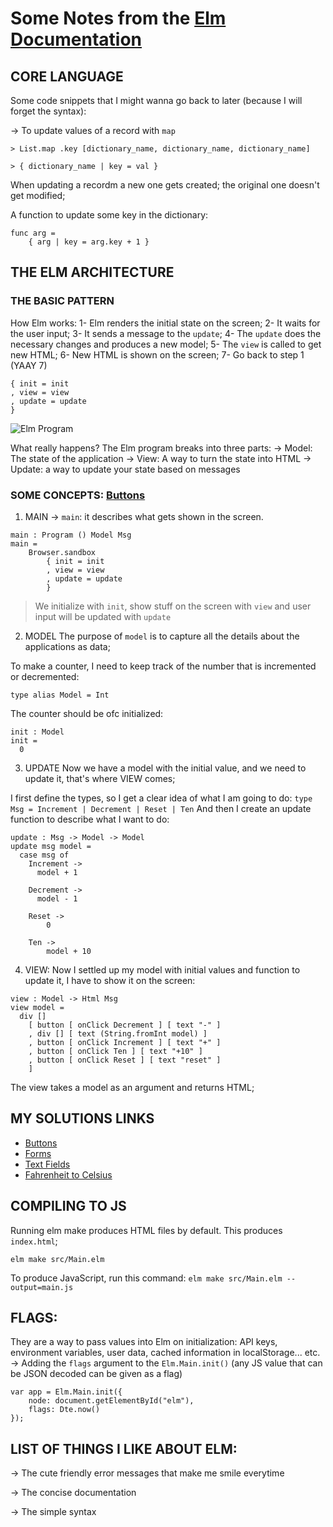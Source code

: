 # Some Notes from the [Elm Documentation ](https://guide.elm-lang.org)

## CORE LANGUAGE

Some code snippets that I might wanna go back to later (because I will forget the syntax):

-> To update values of a record with `map`

```
> List.map .key [dictionary_name, dictionary_name, dictionary_name]

> { dictionary_name | key = val }
```

When updating a recordm a new one gets created; the original one doesn't get modified;

A function to update some key in the dictionary:

```
func arg =
    { arg | key = arg.key + 1 }
```

## THE ELM ARCHITECTURE

### THE BASIC PATTERN

How Elm works:
1- Elm renders the initial state on the screen;
2- It waits for the user input;
3- It sends a message to the `update`;
4- The `update` does the necessary changes and produces a new model;
5- The `view` is called to get new HTML;
6- New HTML is shown on the screen;
7- Go back to step 1 (YAAY 7)

```
{ init = init
, view = view
, update = update
}
```

![Elm Program](https://guide.elm-lang.org/architecture/buttons.svg)

What really happens? The Elm program breaks into three parts:
-> Model: The state of the application
-> View: A way to turn the state into HTML
-> Update: a way to update your state based on messages

### SOME CONCEPTS: [Buttons](https://guide.elm-lang.org/architecture/buttons)

1. MAIN
   -> `main`: it describes what gets shown in the screen.

```
main : Program () Model Msg
main =
    Browser.sandbox
        { init = init
        , view = view
        , update = update
        }
```

> We initialize with `init`, show stuff on the screen with `view` and user input will be updated with `update`

2. MODEL
   The purpose of `model` is to capture all the details about the applications as data;

To make a counter, I need to keep track of the number that is incremented or decremented:

```
type alias Model = Int
```

The counter should be ofc initialized:

```
init : Model
init =
  0
```

3. UPDATE
   Now we have a model with the initial value, and we need to update it, that's where VIEW comes;

I first define the types, so I get a clear idea of what I am going to do:
`type Msg = Increment | Decrement | Reset | Ten`
And then I create an update function to describe what I want to do:

```
update : Msg -> Model -> Model
update msg model =
  case msg of
    Increment ->
      model + 1

    Decrement ->
      model - 1

    Reset ->
        0

    Ten ->
        model + 10
```

4. VIEW:
   Now I settled up my model with initial values and function to update it, I have to show it on the screen:

```
view : Model -> Html Msg
view model =
  div []
    [ button [ onClick Decrement ] [ text "-" ]
    , div [] [ text (String.fromInt model) ]
    , button [ onClick Increment ] [ text "+" ]
    , button [ onClick Ten ] [ text "+10" ]
    , button [ onClick Reset ] [ text "reset" ]
    ]
```

The view takes a model as an argument and returns HTML;

## MY SOLUTIONS LINKS

- [Buttons](https://github.com/oebelus/learningElm/tree/main/buttons)
- [Forms](https://github.com/oebelus/learningElm/tree/main/forms)
- [Text Fields](https://github.com/oebelus/learningElm/tree/main/text-fields)
- [Fahrenheit to Celsius](https://github.com/oebelus/learningElm/tree/main/toFahrenheit)

## COMPILING TO JS

Running elm make produces HTML files by default. This produces `index.html`;

`elm make src/Main.elm`

To produce JavaScript, run this command:
`elm make src/Main.elm --output=main.js`

## FLAGS:

They are a way to pass values into Elm on initialization: API keys, environment variables, user data, cached information in localStorage... etc.
-> Adding the `flags` argument to the `Elm.Main.init()` (any JS value that can be JSON decoded can be given as a flag)

```
var app = Elm.Main.init({
    node: document.getElementById("elm"),
    flags: Dte.now()
});
```

## LIST OF THINGS I LIKE ABOUT ELM:

-> The cute friendly error messages that make me smile everytime

-> The concise documentation

-> The simple syntax
